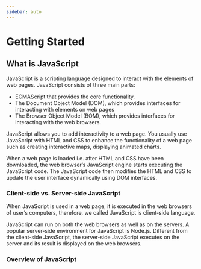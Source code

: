 ```yaml
---
sidebar: auto
---
```


# Getting Started

## What is JavaScript

JavaScript is a scripting language designed to interact with the elements of web pages. JavaScript consists of three main parts:

- ECMAScript that provides the core functionality.
- The Document Object Model (DOM), which provides interfaces for interacting with elements on web pages
- The Browser Object Model (BOM), which provides interfaces for interacting with the web browsers.

JavaScript allows you to add interactivity to a web page. You usually use JavaScript with HTML and CSS to enhance the functionality of a web page such as creating interactive maps, displaying animated charts.

When a web page is loaded i.e. after HTML and CSS have been downloaded, the web browser’s JavaScript engine starts executing the JavaScript code. The JavaScript code then modifies the HTML and CSS to update the user interface dynamically using DOM interfaces.

### Client-side vs. Server-side JavaScript

When JavaScript is used in a web page, it is executed in the web browsers of user’s computers, therefore, we called JavaScript is client-side language.

JavaScript can run on both the web browsers as well as on the servers. A popular server-side environment for JavaScript is Node.js. Different from the client-side JavaScript, the server-side JavaScript executes on the server and its result is displayed on the web browsers.

### Overview of JavaScript

